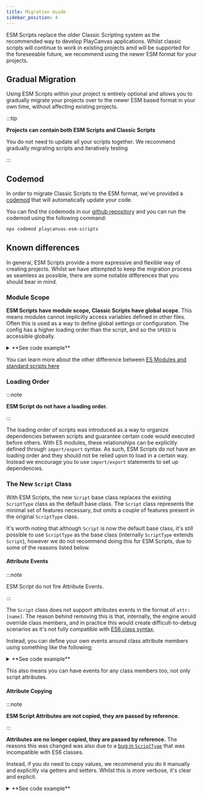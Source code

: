 ```yaml
---
title: Migration Guide
sidebar_position: 4
---
```


ESM Scripts replace the older Classic Scripting system as the recommended way to develop PlayCanvas applications. Whilst classic scripts will continue to work in existing projects amd will be supported for the foreseeable future, we recommend using the newer ESM format for your projects.

## Gradual Migration

Using ESM Scripts within your project is entirely optional and allows you to gradually migrate your projects over to the newer ESM based format in your own time, without affecting existing projects.

:::tip

**Projects can contain both ESM Scripts and Classic Scripts**

You do not need to update all your scripts together. We recommend gradually migrating scripts and iteratively testing

:::

## Codemod

In order to migrate Classic Scripts to the ESM format, we've provided a [codemod](https://codemod.com/registry/playcanvas-esm-scripts) that will automatically update your code.

You can find the codemods in our [github repository](https://github.com/playcanvas/codemods) and you can run the codemod using the following command:

```bash
npx codemod playcanvas-esm-scripts
```

## Known differences

In general, ESM Scripts provide a more expressive and flexible way of creating projects. Whilst we have attempted to keep the migration process as seamless as possible, there are some notable differences that you should bear in mind.

### Module Scope

**ESM Scripts have module scope, Classic Scripts have global scope**. This means modules cannot implicitly access variables defined in other files. Often this is used as a way to define global settings or configuration. The config has a higher loading order than the script, and so the `SPEED` is accessible globally.

<details>
<summary>**See code example**</summary>

```javascript
// config.js
var SPEED = 10;

// script.js
// ❌ This will not work. `SPEED` is scoped to config.js
console.log(SPEED)
```

This is a *hidden dependency* which breaks if the loading order changes. Instead, use `import/export` syntax to explicitly define the dependency.

```javascript
// config.mjs
export const SPEED = 10

// script.mjs
import { SPEED } from './config.mjs';
// ✅ Works!
console.log(SPEED); 
```

</details>

You can learn more about the other difference between [ES Modules and standard scripts here](https://developer.mozilla.org/en-US/docs/Web/JavaScript/Guide/Modules#other_differences_between_modules_and_standard_scripts)

### Loading Order

:::note

**ESM Script do not have a loading order.**

:::

The loading order of scripts was introduced as a way to organize dependencies between scripts and guarantee certain code would executed before others. With ES modules, these relationships can be explicitly defined through `import/export` syntax. As such, ESM Scripts do not have an loading order and they should not be relied upon to load in a certain way. Instead we encourage you to use `import/export` statements to set up dependencies.

### The New `Script` Class

With ESM Scripts, the new `Script` base class replaces the existing `ScriptType` class as the default base class. The `Script` class represents the minimal set of features necessary, but omits a couple of features present in the original `ScriptType` class.

It's worth noting that although `Script` is now the default base class, it's still possible to use `ScriptType` as the base class (internally `ScriptType` extends `Script`), however we do not recommend doing this for ESM Scripts, due to some of the reasons listed below.

#### Attribute Events

:::note

ESM Script do not fire Attribute Events.

:::

The `Script` class does not support attributes events in the format of `attr:[name]`. The reason behind removing this is that, internally, the engine would override class members, and in practice this would create difficult-to-debug scenarios as it's not fully compatible with [ES6 class syntax](https://github.com/playcanvas/engine/issues/6316).

Instead, you can define your own events around class attribute members using something like the following;

<details>
<summary>**See code example**</summary>

```javascript
const watch = (target, prop) => {
    const privateProp = `#{prop}`;
    target[privateProp] = target[prop];

    Object.defineProperty(target, prop, {
        set(value) {
            if (target[privateProp] !== value) {
                target.fire(`changed:${prop}`, value);
                target[privateProp] = value;
            }
        },
        get() {
            return this[privateProp];
        }
    });
}

import { Script } from 'playcanvas'

export class Rotate extends Script {
    /** attribute */
    speed = 10;

    initialize() {
        watch(this, 'speed');

        this.on('changed:speed', console.log)
    }
}

```

</details>

This also means you can have events for any class members too, not only script attributes.

#### Attribute Copying

:::note

**ESM Script Attributes are not copied, they are passed by reference.**

:::

**Attributes are no longer copied, they are passed by reference.** The reasons this was changed was also due to a [bug in `ScriptType`](https://github.com/playcanvas/engine/issues/6316) that was incompatible with ES6 classes.

Instead, if you do need to copy values, we recommend you do it manually and explicitly via getters and setters. Whilst this is more verbose, it's clear and explicit.

<details>
<summary>**See code example**</summary>

```javascript
import { Script, Vec3 } from 'playcanvas';

export class Rotate extends Script {

    _speed = new Vec3();

    set speed(value) {
        this._speed.copy(value)
    }

    get speed() {
        return this._speed;
    }
}
```

</details>
